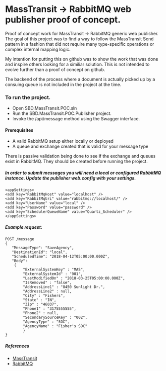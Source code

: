 # MassTransit -> RabbitMQ web publisher proof of concept.

Proof of concept work for MassTransit -> RabbitMQ generic web publisher.  The goal of this project was to find a way to follow the MassTransit Send pattern in a fashion that did not require many type-specific operations or complex internal mapping logic.

My intention for putting this on github was to show the work that was done and inspire others looking for a similiar solution.  This is not intended to evolve further than a proof of concept on github.

The backend of the process where a document is actually picked up by a consuing queue is not included in the project at the time.

### To run the project.

- Open SBD.MassTransit.POC.sln
- Run the SBD.MassTransit.POC.Publisher project.
- Invoke the /api/message method using the Swagger interface.

#### Prerequisites

- A valid RabbitMQ setup either locally or deployed
- A queue and exchange created that is valid for your message type

There is passive validation being done to see if the exchange and queues exist in RabbitMQ.  They should be created before running the project.

##### In order to submit messages you will need a local or configured RabbitMQ instance.  Update the publisher web.config with your settings.

	<appSettings>
    <add key="RabbitMqHost" value="localhost" />
    <add key="RabbitMqUri" value="rabbitmq://localhost/" />
    <add key="UserName" value="local" />
    <add key="Password" value="password" />
    <add key="SchedulerQueueName" value="Quartz_Scheduler" />
    </appSettings>
    
##### Example request:
    
    POST /message
    {
       "MessageType": "SaveAgency",
       "DestinationId": "local",
       "ScheduledTime": "2018-04-12T05:00:00.000Z",
       "Body": 
        {
            "ExternalSystemKey" : "MAS",
            "ExternalSystemId" : "001",
            "LastModifiedOn" : "2018-03-25T05:00:00.000Z",
            "IsRemoved" : "false",
            "AddressLine1" : "8450 Sunlight Dr.",
            "AddressLine2" : null,
            "City" : "Fishers",
            "State" : "IN",
            "Zip" : "46037",
            "Phone1" : "3175555555",
            "Phone2" : null,
            "SecondarySourceKey" : "002",
            "AgencyType" : "SOC",
            "AgencyName" : "Fisher's SOC"
            }
    }
 
 ##### References 
 - [MassTransit](http://masstransit-project.com/)
 - [RabbitMQ](https://www.rabbitmq.com/)